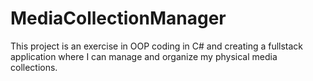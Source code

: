 # MediaCollectionManager

This project is an exercise in OOP coding in C# and creating a fullstack application where I can manage and organize my physical media collections. 